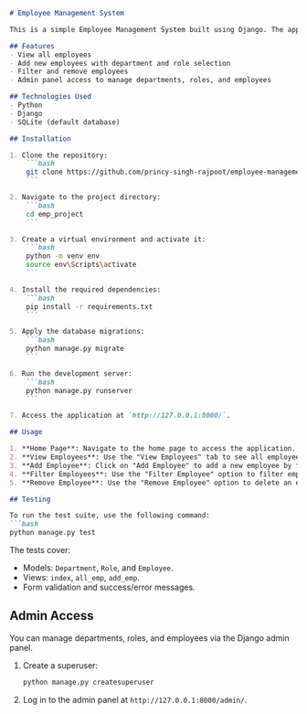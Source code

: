 ```markdown
# Employee Management System

This is a simple Employee Management System built using Django. The application allows users to view, add, filter, and remove employees. It also includes functionality to manage departments and roles within an organization.

## Features
- View all employees
- Add new employees with department and role selection
- Filter and remove employees
- Admin panel access to manage departments, roles, and employees

## Technologies Used
- Python
- Django
- SQLite (default database)

## Installation

1. Clone the repository:
    ```bash
    git clone https://github.com/princy-singh-rajpoot/employee-management-system.git
    ```

2. Navigate to the project directory:
    ```bash
    cd emp_project
    ```

3. Create a virtual environment and activate it:
    ```bash
    python -m venv env
    source env\Scripts\activate
    ```

4. Install the required dependencies:
    ```bash
    pip install -r requirements.txt
    ```

5. Apply the database migrations:
    ```bash
    python manage.py migrate
    ```

6. Run the development server:
    ```bash
    python manage.py runserver
    ```

7. Access the application at `http://127.0.0.1:8000/`.

## Usage

1. **Home Page**: Navigate to the home page to access the application.
2. **View Employees**: Use the "View Employees" tab to see all employees.
3. **Add Employee**: Click on "Add Employee" to add a new employee by filling out the form.
4. **Filter Employees**: Use the "Filter Employee" option to filter employees based on criteria (to be implemented).
5. **Remove Employee**: Use the "Remove Employee" option to delete an employee from the list (to be implemented).

## Testing

To run the test suite, use the following command:
```bash
python manage.py test
```

The tests cover:
- Models: `Department`, `Role`, and `Employee`.
- Views: `index`, `all_emp`, `add_emp`.
- Form validation and success/error messages.

## Admin Access

You can manage departments, roles, and employees via the Django admin panel.

1. Create a superuser:
    ```bash
    python manage.py createsuperuser
    ```

2. Log in to the admin panel at `http://127.0.0.1:8000/admin/`.